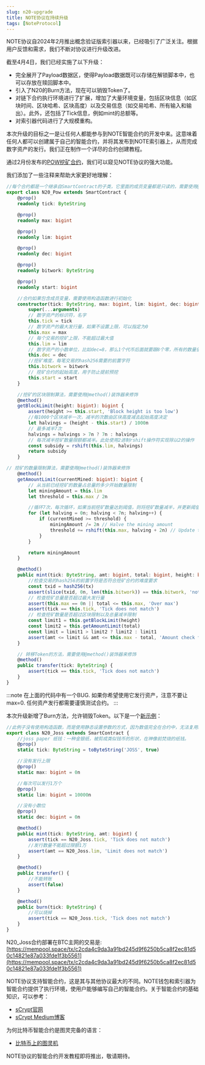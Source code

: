 ```yaml
---
slug: n20-upgrade
title: NOTE协议在持续升级
tags: [NoteProtocol]
---
```


NOTE协议自2024年2月推出概念验证版索引器以来，已经吸引了广泛关注。根据用户反馈和需求，我们不断对协议进行升级改进。

截至4月4日，我们已经实施了以下升级：

- 完全展开了Payload数据区，使得Payload数据既可以存储在解锁脚本中，也可以存放在赎回脚本中。
- 引入了N20的Burn方法，现在可以销毁Token了。
- 对链下合约执行环境进行了扩展，增加了大量环境变量，包括区块信息（如区块时间、区块哈希、区块高度）以及交易信息（如交易哈希、所有输入和输出）。此外，还包括了Tick信息，例如mint的总额等。
- 对索引器代码进行了大规模重构。

本次升级的目标之一是让任何人都能参与到NOTE智能合约的开发中来。这意味着任何人都可以创建属于自己的智能合约，并将其发布到NOTE索引器上，从而完成数字资产的发行。我们正在制作一个详尽的合约创建教程。

通过2月份发布的[POW挖矿合约](https://github.com/NoteProtocol/scryptdemo/blob/main/src/contracts/n20-pow.ts)，我们可以窥见NOTE协议的强大功能。

我们添加了一些注释来帮助大家更好地理解：

```typescript
//每个合约都是一个继承自SmartContract的子类，它里面的成员变量都是只读的，需要使用@prop()装饰器来修饰。
export class N20_Pow extends SmartContract {
    @prop()
    readonly tick: ByteString

    @prop()
    readonly max: bigint

    @prop()
    readonly lim: bigint

    @prop()
    readonly dec: bigint

    @prop()
    readonly bitwork: ByteString

    @prop()
    readonly start: bigint

    //合约如果包含成员变量，需要使用构造函数进行初始化
    constructor(tick: ByteString, max: bigint, lim: bigint, dec: bigint, bitwork: ByteString, start: bigint) {
        super(...arguments)
        // 数字资产的标识符，名字
        this.tick = tick
        // 数字资产的最大发行量，如果不设置上限，可以指定为0
        this.max = max
        // 每个交易的挖矿上限，不能超过最大值
        this.lim = lim
        // 数字资产的小数单位，比如dec=8，那么1个代币后面就要跟8个零，所有的数量值amt，包括max和lim都是此影响。100000000表示1.00000000
        this.dec = dec
        //挖矿难度，每笔交易的hash256需要的前置字符
        this.bitwork = bitwork 
        // 挖矿合约的起始高度，用于防止提前预挖
        this.start = start
    }

    //挖矿的区块限制算法，需要使用@method()装饰器来修饰   
    @method()
    getBlockLimit(height: bigint): bigint {
        assert(height >= this.start, 'Block height is too low')
        //每1000个区块减半一次，减半的次数由区块高度减去起始高度决定
        let halvings = (height - this.start) / 1000n
        // 最多减半7次
        halvings = halvings > 7n ? 7n : halvings
        // 每次减半挖矿数量限额都减半。此处使用2进制rshift操作符实现除以2的操作
        const subsidy = rshift(this.lim, halvings)
        return subsidy
    }

// 挖矿的数量限制算法，需要使用@method()装饰器来修饰
    @method()
    getAmountLimit(currentMined: bigint): bigint {
        // 从当前已经挖矿的数量占总量的多少开始数量限制
        let miningAmount = this.lim
        let threshold = this.max / 2n

        //循环7次，每次循环，如果当前挖矿数量达到阈值，则将挖矿数量减半，并更新阈值
        for (let halving = 0n; halving < 7n; halving++) {
            if (currentMined >= threshold) {
                miningAmount /= 2n // Halve the mining amount
                threshold += rshift(this.max, halving + 2n) // Update the next threshold
            }
        }

        return miningAmount
    }

    @method()
    public mint(tick: ByteString, amt: bigint, total: bigint, height: bigint, tx: ByteString) {
        //检查交易的hash256的前置字符是否符合挖矿合约的难度要求
        const txid = hash256(tx)
        assert(slice(txid, 0n, len(this.bitwork)) == this.bitwork, 'not match target')
        // 检查挖矿总量是否超过最大发行量
        assert(this.max == 0n || total <= this.max, 'Over max')
        assert(tick == this.tick, 'Tick does not match')
        // 检查挖矿数量是否超过区块限制以及总量减半限制
        const limit1 = this.getBlockLimit(height)
        const limit2 = this.getAmountLimit(total)
        const limit = limit1 > limit2 ? limit2 : limit1
        assert(amt <= limit && amt <= this.max - total, 'Amount check failed')
    }

    // 转移Token的方法，需要使用@method()装饰器来修饰
    @method()
    public transfer(tick: ByteString) {
        assert(tick == this.tick, 'Tick does not match')
    }
}
```

:::note
在上面的代码中有一个BUG. 如果你希望使用它发行资产，注意不要让max=0. 
任何资产发行都需要谨慎测试合约。
:::

本次升级新增了Burn方法，允许销毁Token。以下是一个[新示例](https://github.com/NoteProtocol/scryptdemo/blob/main/src/contracts/n20-joss.ts)：

```typescript
//此例子没有使用构造函数，而是使用静态设置参数的方式，因为数值完全在合约中，无法复用给其他的数字资产
export class N20_Joss extends SmartContract {
    //joss paper 纸钱：一种金银纸，被剪成类似钱币的形状，在神像前焚烧的纸钱。
    @prop()
    static tick: ByteString = toByteString('JOSS', true)

    //没有发行上限
    @prop()
    static max: bigint = 0n

    //每次可以发行1万个
    @prop()
    static lim: bigint = 10000n

    //没有小数位
    @prop()
    static dec: bigint = 0n

    @method()
    public mint(tick: ByteString, amt: bigint) {
        assert(tick == N20_Joss.tick, 'Tick does not match')
        //发行数量不能超过限额1万
        assert(amt == N20_Joss.lim, 'Limit does not match')
    }

    @method()
    public transfer() {
        //不能转账
        assert(false)
    }

    @method()
    public burn(tick: ByteString) {
        //可以烧掉
        assert(tick == N20_Joss.tick, 'Tick does not match')
    }
}
```

N20_Joss合约部署在BTC主网的交易是:
[https://mempool.space/tx/c2cda4c9da3a91bd245d9f6250b5ca8f2ec81d50c14821e87a033fde1f3b5561](https://mempool.space/tx/c2cda4c9da3a91bd245d9f6250b5ca8f2ec81d50c14821e87a033fde1f3b5561)

NOTE协议支持智能合约，这是其与其他协议最大的不同。NOTE钱包和索引器为智能合约提供了执行环境，使用户能够编写自己的智能合约。关于智能合约的基础知识，可以参考：

- [sCrypt官网](https://scrypt.io/)
- [sCrypt Medium博客](https://xiaohuiliu.medium.com/)

为何比特币智能合约是图灵完备的语言：

- [比特币上的图灵机](https://medium.com/coinmonks/turing-machine-on-bitcoin-7f0ebe0d52b1)

NOTE协议的智能合约开发教程即将推出，敬请期待。

